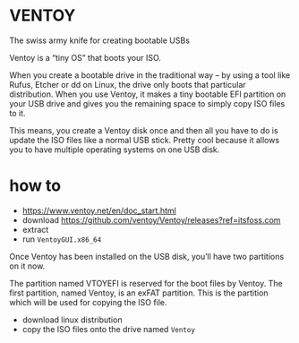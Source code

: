 # VENTOY

The swiss army knife for creating bootable USBs

Ventoy is a “tiny OS” that boots your ISO.

When you create a bootable drive in the traditional way – by using a tool like Rufus, Etcher or dd on Linux, the drive only boots that particular distribution. When you use Ventoy, it makes a tiny bootable EFI partition on your USB drive and gives you the remaining space to simply copy ISO files to it.

This means, you create a Ventoy disk once and then all you have to do is update the ISO files like a normal USB stick. Pretty cool because it allows you to have multiple operating systems on one USB disk.

# how to

* https://www.ventoy.net/en/doc_start.html
* download https://github.com/ventoy/Ventoy/releases?ref=itsfoss.com
* extract
* run `VentoyGUI.x86_64`

Once Ventoy has been installed on the USB disk, you’ll have two partitions on it now.

The partition named VTOYEFI is reserved for the boot files by Ventoy.  The first partition, named Ventoy, is an exFAT partition. This is the  partition which will be used for copying the ISO file.

* download linux distribution
* copy the ISO files onto the drive named `Ventoy`